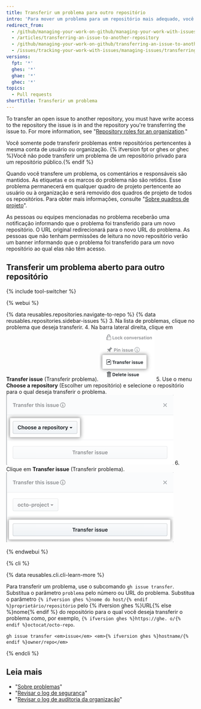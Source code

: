 ```yaml
---
title: Transferir um problema para outro repositório
intro: 'Para mover um problema para um repositório mais adequado, você pode transferir problemas abertos para outros repositórios.'
redirect_from:
  - /github/managing-your-work-on-github/managing-your-work-with-issues-and-pull-requests/transferring-an-issue-to-another-repository
  - /articles/transferring-an-issue-to-another-repository
  - /github/managing-your-work-on-github/transferring-an-issue-to-another-repository
  - /issues/tracking-your-work-with-issues/managing-issues/transferring-an-issue-to-another-repository
versions:
  fpt: '*'
  ghes: '*'
  ghae: '*'
  ghec: '*'
topics:
  - Pull requests
shortTitle: Transferir um problema
---
```


To transfer an open issue to another repository, you must have write access to the repository the issue is in and the repository you're transferring the issue to. For more information, see "[Repository roles for an organization](/organizations/managing-access-to-your-organizations-repositories/repository-roles-for-an-organization)."

Você somente pode transferir problemas entre repositórios pertencentes à mesma conta de usuário ou organização. {% ifversion fpt or ghes or ghec %}Você não pode transferir um problema de um repositório privado para um repositório público.{% endif %}

Quando você transfere um problema, os comentários e responsáveis são mantidos. As etiquetas e os marcos do problema não são retidos. Esse problema permanecerá em qualquer quadro de projeto pertencente ao usuário ou à organização e será removido dos quadros de projeto de todos os repositórios. Para obter mais informações, consulte "[Sobre quadros de projeto](/articles/about-project-boards)".

As pessoas ou equipes mencionadas no problema receberão uma notificação informando que o problema foi transferido para um novo repositório. O URL original redirecionará para o novo URL do problema. As pessoas que não tenham permissões de leitura no novo repositório verão um banner informando que o problema foi transferido para um novo repositório ao qual elas não têm acesso.

## Transferir um problema aberto para outro repositório

{% include tool-switcher %}

{% webui %}

{% data reusables.repositories.navigate-to-repo %}
{% data reusables.repositories.sidebar-issues %}
3. Na lista de problemas, clique no problema que deseja transferir.
4. Na barra lateral direita, clique em **Transfer issue** (Transferir problema). ![Botão para transferir problema](/assets/images/help/repository/transfer-issue.png)
5. Use o menu **Choose a repository** (Escolher um repositório) e selecione o repositório para o qual deseja transferir o problema. ![Seleção em Choose a repository (Escolher um repositório)](/assets/images/help/repository/choose-a-repository.png)
6. Clique em **Transfer issue** (Transferir problema). ![Botão Transfer issue (Transferir problema)](/assets/images/help/repository/transfer-issue-button.png)

{% endwebui %}

{% cli %}

{% data reusables.cli.cli-learn-more %}

Para transferir um problema, use o subcomando `gh issue transfer`. Substitua o parâmetro `problema` pelo número ou URL do problema. Substitua o parâmetro `{% ifversion ghes %}nome do host/{% endif %}proprietário/repositório` pelo {% ifversion ghes %}URL{% else %}nome{% endif %} do repositório para o qual você deseja transferir o problema como, por exemplo, `{% ifversion ghes %}https://ghe. o/{% endif %}octocat/octo-repo`.

```shell
gh issue transfer <em>issue</em> <em>{% ifversion ghes %}hostname/{% endif %}owner/repo</em>
```

{% endcli %}

## Leia mais

- "[Sobre problemas](/articles/about-issues)"
- "[Revisar o log de segurança](/articles/reviewing-your-security-log)"
- "[Revisar o log de auditoria da organização](/organizations/keeping-your-organization-secure/reviewing-the-audit-log-for-your-organization)"
